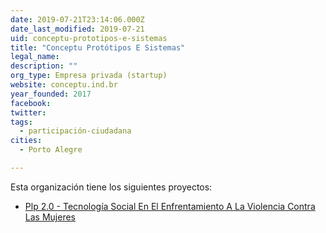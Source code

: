 ```yaml
---
date: 2019-07-21T23:14:06.000Z
date_last_modified: 2019-07-21
uid: conceptu-prototipos-e-sistemas
title: "Conceptu Protótipos E Sistemas"
legal_name: 
description: ""
org_type: Empresa privada (startup)
website: conceptu.ind.br
year_founded: 2017
facebook: 
twitter: 
tags:
  - participación-ciudadana
cities: 
  - Porto Alegre

---
```


Esta organización tiene los siguientes proyectos:

- [Plp 2.0 - Tecnología Social En El Enfrentamiento A La Violencia Contra Las Mujeres](/i/plp-2-0-tecnologia-social-en-el-enfrentamiento-a-la-violencia-contra-las-mujeres.html)
